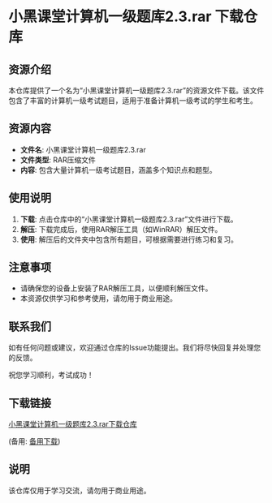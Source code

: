 # 小黑课堂计算机一级题库2.3.rar 下载仓库

## 资源介绍

本仓库提供了一个名为“小黑课堂计算机一级题库2.3.rar”的资源文件下载。该文件包含了丰富的计算机一级考试题目，适用于准备计算机一级考试的学生和考生。

## 资源内容

- **文件名**: 小黑课堂计算机一级题库2.3.rar
- **文件类型**: RAR压缩文件
- **内容**: 包含大量计算机一级考试题目，涵盖多个知识点和题型。

## 使用说明

1. **下载**: 点击仓库中的“小黑课堂计算机一级题库2.3.rar”文件进行下载。
2. **解压**: 下载完成后，使用RAR解压工具（如WinRAR）解压文件。
3. **使用**: 解压后的文件夹中包含所有题目，可根据需要进行练习和复习。

## 注意事项

- 请确保您的设备上安装了RAR解压工具，以便顺利解压文件。
- 本资源仅供学习和参考使用，请勿用于商业用途。

## 联系我们

如有任何问题或建议，欢迎通过仓库的Issue功能提出。我们将尽快回复并处理您的反馈。

祝您学习顺利，考试成功！

## 下载链接
[小黑课堂计算机一级题库2.3.rar下载仓库](https://pan.quark.cn/s/053adc9c264f) 

(备用: [备用下载](https://pan.baidu.com/s/1AwfmFQsnliHWP_2Om6Vavg?pwd=1234))

## 说明

该仓库仅用于学习交流，请勿用于商业用途。
